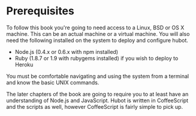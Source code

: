 # Prerequisites

To follow this book you're going to need access to a Linux, BSD or OS X
machine. This can be an actual machine or a virtual machine. You will also need
the following installed on the system to deploy and configure hubot.

* Node.js (0.4.x or 0.6.x with npm installed)
* Ruby (1.8.7 or 1.9 with rubygems installed) if you wish to deploy to Heroku

You must be comfortable navigating and using the system from a terminal and
know the basic UNIX commands.

The later chapters of the book are going to require you to at least have an
understanding of Node.js and JavaScript. Hubot is written in CoffeeScript and
the scripts as well, however CoffeeScript is fairly simple to pick up.
